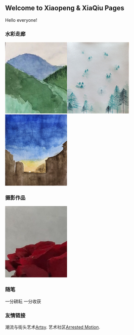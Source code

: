 ## Welcome to Xiaopeng & XiaQiu Pages

Hello everyone!


### 水彩走廊

<img src="im_202003133.jpg" alt="drawing" width="200" height="230"/><img src="im_202003151.jpg" alt="drawing" width="200" height="230"/><img src="im_202003152.jpg" alt="drawing" width="200" height="230"/>

### 摄影作品

<img src="im_202003134.jpg" alt="drawing" width="200" height="230"/>

### 随笔

一分耕耘 一分收获

### 友情链接

潮流与街头艺术[Artsy](https://www.artsy.net/). 艺术社区[Arrested Motion](https://arrestedmotion.com/). 

